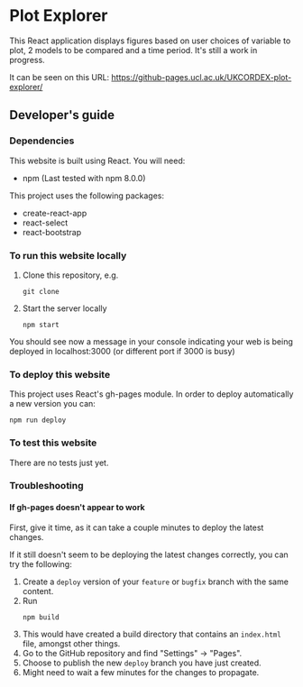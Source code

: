 # Plot Explorer
This React application displays figures based on user choices of variable to plot, 2 models to be compared and a time period. It's still a work in progress.

It can be seen on this URL:
https://github-pages.ucl.ac.uk/UKCORDEX-plot-explorer/

## Developer's guide

### Dependencies
This website is built using React. You will need:

* npm (Last tested with npm 8.0.0)

This project uses the following packages:
* create-react-app
* react-select
* react-bootstrap

### To run this website locally

1. Clone this repository, e.g.

    ```
    git clone 
    ```
1. Start the server locally
    ```
    npm start
    ```
You should see now a message in your console indicating your web is being
deployed in localhost:3000 (or different port if 3000 is busy)

### To deploy this website
This project uses React's gh-pages module. In order to deploy automatically a
new version you can:

```
npm run deploy
```

### To test this website
There are no tests just yet.

### Troubleshooting
#### If gh-pages doesn't appear to work
First, give it time, as it can take a couple minutes to deploy the latest
changes.

If it still doesn't seem to be deploying the latest changes correctly, you can
try the following:
1. Create a `deploy` version of your `feature` or `bugfix` branch with the same content.
1. Run
    ```
    npm build 
    ```
1. This would have created a build directory that contains an `index.html` file, amongst other things.
1. Go to the GitHub repository and find "Settings" -> "Pages".
1. Choose to publish the new `deploy` branch you have just created.
1. Might need to wait a few minutes for the changes to propagate.
